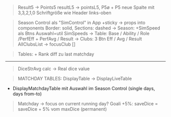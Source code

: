> Result5 -> Points5
resultL5 -> pointsL5, P5ø + P5 neue Spalte mit 3,3,2,1,0 Schriftgröße wie Header links-oben


> Season Control als "SimControl" in App +sticky -> props into components
Border: solid, Sections: dashed
    -> Season: +SimSpeed als Btns Auswahl=util SimSpeeds
    -> Table: Base / Ability / Role /PerfEff + PerfAvg / Result
    -> Clubs: 3 Btn Eff / Avg / Result
        AllClubsList -> focusClub []


> Tables: + Rank diff zu last matchday


---

> DiceStrAvg calc -> Real dice value


> MATCHDAY TABLES:
DisplayTable -> DisplayLiveTable 
+ DisplayMatchdayTable mit Auswahl im Season Control (single days, days from-to)


> Matchday -> focus on current running day?
> Goali +5%: saveDice = saveDice + 5% vom maxDice (permanent)